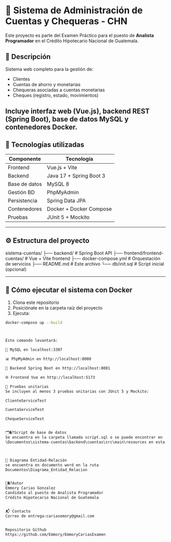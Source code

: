 # 🏦 Sistema de Administración de Cuentas y Chequeras - CHN

Este proyecto es parte del Examen Práctico para el puesto de **Analista Programador** en el Crédito Hipotecario Nacional de Guatemala.

## 📌 Descripción

Sistema web completo para la gestión de:

- Clientes
- Cuentas de ahorro y monetarias
- Chequeras asociadas a cuentas monetarias
- Cheques (registro, estado, movimientos)

Incluye interfaz web (Vue.js), backend REST (Spring Boot), base de datos MySQL y contenedores Docker.
---

## 🚀 Tecnologías utilizadas

| Componente    | Tecnología               |
|---------------|---------------------------|
| Frontend      | Vue.js + Vite             |
| Backend       | Java 17 + Spring Boot 3   |
| Base de datos | MySQL 8                   |
| Gestión BD    | PhpMyAdmin                |
| Persistencia  | Spring Data JPA           |
| Contenedores  | Docker + Docker Compose   |
| Pruebas       | JUnit 5 + Mockito         |

---

## ⚙️ Estructura del proyecto

sistema-cuentas/ ├── backend/ # Spring Boot API ├── frontend/frontend-cuentas/ # Vue + Vite frontend ├── docker-compose.yml # Orquestación de servicios ├── README.md # Este archivo └── db/init.sql # Script inicial (opcional)



---

## 🐳 Cómo ejecutar el sistema con Docker

1. Clona este repositorio
2. Posiciónate en la carpeta raíz del proyecto
3. Ejecuta:

```bash
docker-compose up --build



Este comando levantará:

🔁 MySQL en localhost:3307

📊 PhpMyAdmin en http://localhost:8080

🧠 Backend Spring Boot en http://localhost:8081

🌐 Frontend Vue en http://localhost:5173

🧪 Pruebas unitarias
Se incluyen al menos 3 pruebas unitarias con JUnit 5 y Mockito:

ClienteServiceTest

CuentaServiceTest

ChequeServiceTest


🗂�?Script de base de datos
Se encuentra en la carpeta llamada script.sql o se puede encontrar en
\Documentos\sistema-cuentas\backend\cuentas\src\main\resources en esta ruta se genera automaticamente



🧭 Diagrama Entidad-Relación
se encuentra en documento word en la ruta
Documentos\Diagrama_Entidad_Relacion


👨‍�?Autor
Emmory Carias Gonzalez
Candidato al puesto de Analista Programador
Crédito Hipotecario Nacional de Guatemala


📬 Contacto
Correo de entrega:cariasemory@gmail.com


Repositorio Github
https://github.com/Emmory/EmmoryCariasExamen
